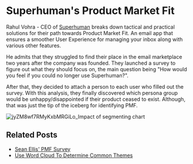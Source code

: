 # Superhuman's Product Market Fit
Rahul Vohra - CEO of [Superhuman](https://review.firstround.com/how-superhuman-built-an-engine-to-find-product-market-fit/) breaks down tactical and practical solutions for their path towards Product Market Fit. An email app that ensures a smoother User Experience for managing your inbox along with various other features. 

He admits that they struggled to find their place in the email marketplace two years after the company was founded. They launched a survey to figure out what they should focus on, the main question being "How would you feel if you could no longer use Superhuman?". 

After that, they decided to attach a person to each user who filled out the survey. With this analysis, they finally discovered which persona group would be unhappy/disappointed if their product ceased to exist. Although, that was just the tip of the iceberg for identifying PMF.

![jyZM8wf7RMyKxbMRGiLo_Impact of segmenting chart](https://github.com/erascon7/TIL/assets/39039416/a0952dfb-adb0-4fd1-8be1-1e115eb75e56)

## Related Posts
- [Sean Ellis' PMF Survey](https://github.com/erascon7/TIL/blob/main/User%20Surveys/Sean%20Ellis'%20PMF%20Survey.md)
- [Use Word Cloud To Determine Common Themes](https://github.com/erascon7/TIL/blob/main/User%20Surveys/Use%20Word%20Cloud%20To%20Determine%20Common%20Themes.md)
